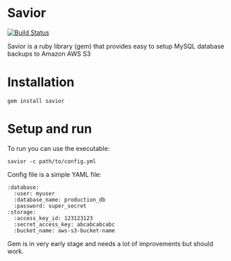 Savior
==
[![Build Status](https://secure.travis-ci.org/mateuszzawisza/savior.png)](http://travis-ci.org/mateuszzawisza/savior)

Savior is a ruby library (gem) that provides easy to setup MySQL database backups to Amazon AWS S3

Installation
==

    gem install savior


Setup and run
==

To run you can use the executable:

    savior -c path/to/config.yml


Config file is a simple YAML file:

    :database:
      :user: myuser
      :database_name: production_db
      :password: super_secret
    :storage:
      :access_key_id: 123123123
      :secret_access_key: abcabcabcabc
      :bucket_name: aws-s3-bucket-name



Gem is in very early stage and needs a lot of improvements but should work.

